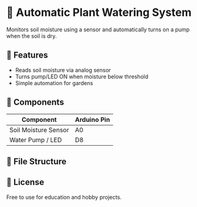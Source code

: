 # 🌱 Automatic Plant Watering System

Monitors soil moisture using a sensor and automatically turns on a pump when the soil is dry.

## 🧠 Features
- Reads soil moisture via analog sensor
- Turns pump/LED ON when moisture below threshold
- Simple automation for gardens

## 🧰 Components
| Component           | Arduino Pin |
|--------------------|-------------|
| Soil Moisture Sensor | A0          |
| Water Pump / LED     | D8          |

## 📁 File Structure


## 📜 License
Free to use for education and hobby projects.
